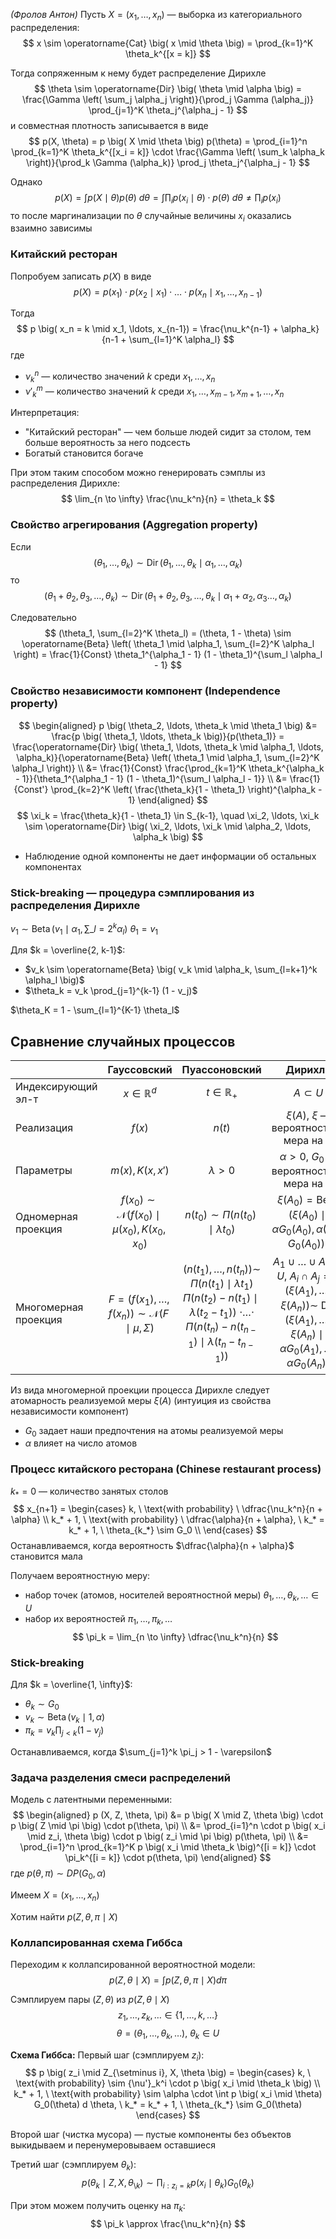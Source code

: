 *(Фролов Антон)*
Пусть $X = \big( x_1, \ldots, x_n \big)$ — выборка из категориального распределения:
$$
x \sim \operatorname{Cat} \big( x \mid \theta \big) = \prod_{k=1}^K \theta_k^{[x = k]}
$$

Тогда сопряженным к нему будет распределение Дирихле
$$
\theta \sim \operatorname{Dir} \big( \theta \mid \alpha \big) = \frac{\Gamma \left( \sum_j \alpha_j \right)}{\prod_j \Gamma (\alpha_j)} \prod_{j=1}^K \theta_j^{\alpha_j - 1}
$$
и совместная плотность записывается в виде
$$
p(X, \theta) = p \big( X \mid \theta \big) p(\theta) = \prod_{i=1}^n \prod_{k=1}^K \theta_k^{[x_i = k]} \cdot \frac{\Gamma \left( \sum_k \alpha_k \right)}{\prod_k \Gamma (\alpha_k)} \prod_j \theta_j^{\alpha_j - 1}
$$

Однако
$$
p(X) = \int p \big( X \mid \theta \big) p(\theta) \ d \theta = \int \prod_i p \big( x_i \mid \theta \big) \cdot p(\theta) \ d \theta \ne \prod_i p(x_i)
$$
то после маргинализации по $\theta$ случайные величины $x_i$ оказались взаимно зависимы

### Китайский ресторан

Попробуем записать $p(X)$ в виде
$$
p(X) = p(x_1) \cdot p \big( x_2 \mid x_1 \big) \cdot \ldots \cdot p \big( x_n \mid x_1, \ldots, x_{n-1} \big)
$$

Тогда
$$
p \big( x_n = k \mid x_1, \ldots, x_{n-1}) = \frac{\nu_k^{n-1} + \alpha_k}{n-1 + \sum_{l=1}^K \alpha_l}
$$
где
- $\nu_k^n$ — количество значений $k$ среди $x_1, \ldots, x_n$
- ${\nu'}_k^m$ — количество значений $k$ среди $x_1, \ldots, x_{m-1}, x_{m+1}, \ldots, x_n$

Интерпретация:
- "Китайский ресторан" — чем больше людей сидит за столом, тем больше вероятность за него подсесть
- Богатый становится богаче

При этом таким способом можно генерировать сэмплы из распределения Дирихле:
$$
\lim_{n \to \infty} \frac{\nu_k^n}{n} = \theta_k
$$

### Свойство агрегирования (Aggregation property)
Если
$$
\big( \theta_1, \ldots, \theta_k \big) \sim \operatorname{Dir} \big( \theta_1, \ldots, \theta_k \mid \alpha_1, \ldots, \alpha_k)
$$
то
$$
\big( \theta_1 + \theta_2, \theta_3, \ldots, \theta_k \big) \sim \operatorname{Dir} \big( \theta_1 + \theta_2, \theta_3, \ldots, \theta_k \mid \alpha_1 + \alpha_2, \alpha_3 \ldots, \alpha_k)
$$

Следовательно
$$
(\theta_1, \sum_{l=2}^K \theta_l) = (\theta, 1 - \theta) \sim \operatorname{Beta} \left( \theta_1 \mid \alpha_1, \sum_{l=2}^K \alpha_l \right) = \frac{1}{Const} \theta_1^{\alpha_1 - 1} (1 - \theta_1)^{\sum_l \alpha_l - 1}
$$

### Свойство независимости компонент (Independence property)
$$
\begin{aligned}
p \big( \theta_2, \ldots, \theta_k \mid \theta_1 \big) &= \frac{p \big( \theta_1, \ldots, \theta_k \big)}{p(\theta_1)} = \frac{\operatorname{Dir} \big( \theta_1, \ldots, \theta_k \mid \alpha_1, \ldots, \alpha_k)}{\operatorname{Beta} \left( \theta_1 \mid \alpha_1, \sum_{l=2}^K \alpha_l \right)} \\
&= \frac{1}{Const} \frac{\prod_{k=1}^K \theta_k^{\alpha_k - 1}}{\theta_1^{\alpha_1 - 1} (1 - \theta_1)^{\sum_l \alpha_l - 1}} \\
&= \frac{1}{Const'} \prod_{k=2}^K \left( \frac{\theta_k}{1 - \theta_1} \right)^{\alpha_k - 1}
\end{aligned}
$$
$$
\xi_k = \frac{\theta_k}{1 - \theta_1} \in S_{k-1}, \quad \xi_2, \ldots, \xi_k \sim \operatorname{Dir} \big( \xi_2, \ldots, \xi_k \mid \alpha_2, \ldots, \alpha_k \big)
$$
- Наблюдение одной компоненты не дает информации об остальных компонентах

### Stick-breaking — процедура сэмплирования из распределения Дирихле
$v_1 \sim \operatorname{Beta} \big( v_1 \mid \alpha_1, \sum\_{l=2}^k \alpha_l \big)$
$\theta_1 = v_1$

Для $k = \overline{2, k-1}$:
- $v_k \sim \operatorname{Beta} \big( v_k \mid \alpha_k, \sum_{l=k+1}^k \alpha_l \big)$
- $\theta_k = v_k \prod_{j=1}^{k-1} (1 - v_j)$

$\theta_K = 1 - \sum_{l=1}^{K-1} \theta_l$


## Сравнение случайных процессов
|                      |                                       Гауссовский                                       |                                                                                                             Пуассоновский                                                                                                              |                                                                                                      Дирихле                                                                                                       |
| -------------------- |:---------------------------------------------------------------------------------------:|:--------------------------------------------------------------------------------------------------------------------------------------------------------------------------------------------------------------------------------------:|:------------------------------------------------------------------------------------------------------------------------------------------------------------------------------------------------------------------:|
| Индексирующий эл-т   |                                   $x \in \mathbb R^d$                                   |                                                                                                          $t \in \mathbb R_+$                                                                                                           |                                                                                                   $A \subset U$                                                                                                    |
| Реализация           |                                         $f(x)$                                          |                                                                                                                 $n(t)$                                                                                                                 |                                                                                    $\xi(A)$, $\xi$ — вероятностная мера на $U$                                                                                     |
| Параметры            |                                    $m(x), K(x, x')$                                     |                                                                                                             $\lambda > 0$                                                                                                              |                                                                                  $\alpha > 0$, $G_0$ — вероятностная мера на $U$                                                                                   |
| Одномерная проекция  |            $f(x_0) \sim \mathcal N \big( f(x_0) \mid \mu(x_0), K(x_0, x_0)$             |                                                                                         $n(t_0) \sim \Pi \big( n(t_0) \mid \lambda t_0 \big)$                                                                                          |                                                    $\xi(A_0) = \operatorname{Beta} \Big( \xi(A_0) \mid \alpha G_0(A_0), \alpha \big( 1 - G_0(A_0) \big) \Big)$                                                     |
| Многомерная проекция | $F = \big( f(x_1), \ldots, f(x_n) \big) \sim \mathcal N \big( F \mid \mu, \Sigma \big)$ | $\big( n(t_1), \ldots, n(t_n) \big) \sim$ $\Pi \big( n(t_1) \mid \lambda t_1 \big)$ $\Pi \big( n(t_2) - n(t_1) \mid \lambda (t_2 - t_1) \big)$ $\cdot \ldots \cdot$ $\Pi \big( n(t_n) - n(t_{n-1}) \mid \lambda (t_n - t_{n-1}) \big)$ | $A_1 \cup \ldots \cup A_n = U, \ A_i \cap A_j = \emptyset$ $\big( \xi(A_1), \ldots, \xi(A_n) \big) \sim$ $\operatorname{Dir} \big( \xi(A_1), \ldots, \xi(A_n) \mid \alpha G_0(A_1), \ldots, \alpha G_0(A_n) \big)$ |

Из вида многомерной проекции процесса Дирихле следует атомарность реализуемой меры $\xi(A)$ (интуиция из свойства независимости компонент)
- $G_0$ задает наши предпочтения на атомы реализуемой меры
- $\alpha$ влияет на число атомов
### Процесс китайского ресторана (Chinese restaurant process)
$k_* = 0$ — количество занятых столов
$$
x_{n+1} =
\begin{cases}
k, \ \text{with probability} \ \dfrac{\nu_k^n}{n + \alpha} \\
k_* + 1, \ \text{with probability} \ \dfrac{\alpha}{n + \alpha}, \ k_* = k_* + 1, \ \theta_{k_*} \sim G_0 \\
\end{cases}
$$
Останавливаемся, когда вероятность $\dfrac{\alpha}{n + \alpha}$ становится мала

Получаем вероятностную меру:
- набор точек (атомов, носителей вероятностной меры) $\theta_1, \ldots, \theta_k, \ldots \in U$
- набор их вероятностей $\pi_1, \ldots, \pi_k, \ldots$
$$
\pi_k = \lim_{n \to \infty} \dfrac{\nu_k^n}{n}
$$

### Stick-breaking
Для $k = \overline{1, \infty}$:
- $\theta_k \sim G_0$
- $v_k \sim \operatorname{Beta} \big( v_k \mid 1, \alpha \big)$
- $\pi_k = v_k \prod_{j < k} (1 - v_j)$

Останавливаемся, когда $\sum_{j=1}^k \pi_j > 1 - \varepsilon$

### Задача разделения смеси распределений
Модель с латентными переменными:
$$
\begin{aligned}
p (X, Z, \theta, \pi) &= p \big( X \mid Z, \theta \big) \cdot p \big( Z \mid \pi \big) \cdot p(\theta, \pi) \\
&= \prod_{i=1}^n \cdot p \big( x_i \mid z_i, \theta \big) \cdot p \big( z_i \mid \pi \big) p(\theta, \pi) \\
&= \prod_{i=1}^n \prod_{k=1}^K p \big( x_i \mid \theta_k \big)^{[i = k]} \cdot \pi_k^{[i = k]} \cdot p(\theta, \pi)
\end{aligned}
$$
где $p(\theta, \pi) \sim DP(G_0, \alpha)$

Имеем $X = \big(x_1, \ldots, x_n \big)$

Хотим найти $p \big( Z, \theta, \pi \mid X \big)$

### Коллапсированная схема Гиббса

Переходим к коллапсированной вероятностной модели:
$$
p \big( Z, \theta \mid X \big) = \int p \big( Z, \theta, \pi \mid X \big) d \pi
$$

Сэмплируем пары $(Z, \theta)$ из $p \big( Z, \theta \mid X \big)$
$$
z_1, \ldots, z_k, \ldots \in \big\{ 1, \ldots, k, \ldots \big\}
$$
$$
\theta = \big( \theta_1, \ldots, \theta_k, \ldots \big), \ \theta_k \in U
$$

**Схема Гиббса:**
Первый шаг (сэмплируем $z_i$):
$$
p \big( z_i \mid Z_{\setminus i}, X, \theta \big) =
\begin{cases}
k, \ \text{with probability} \sim {\nu'}_k^i \cdot p \big( x_i \mid \theta_k \big) \\
k_* + 1, \ \text{with probability} \sim \alpha \cdot \int p \big( x_i \mid \theta) G_0(\theta) d \theta, \ k_* = k_* + 1, \ \theta_{k_*} \sim G_0(\theta)
\end{cases}
$$

Второй шаг (чистка мусора) — пустые компоненты без объектов выкидываем и перенумеровываем оставшиеся

Третий шаг (сэмплируем $\theta_k$):
$$
p \big( \theta_k \mid Z, X, \theta_{\setminus k}) \sim \prod_{i : z_i = k} p \big( x_i \mid \theta_k \big) G_0(\theta_k)
$$

При этом можем получить оценку на $\pi_k$:
$$
\pi_k \approx \frac{\nu_k^n}{n}
$$